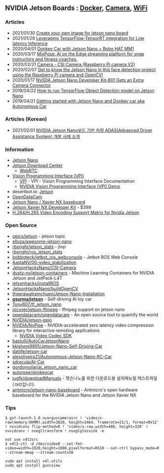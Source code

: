 ## NVIDIA Jetson Boards : [Docker](DOCKER.md), [Camera](CAMERA.md), [WiFi](WIFI.md)


### Articles
- 2021/01/30 [Create your own image for jetson nano board](https://pythops.com/post/create-your-own-image-for-jetson-nano-board)
- 2021/01/28 [Leveraging TensorFlow-TensorRT integration for Low latency Inference](https://blog.tensorflow.org/2021/01/leveraging-tensorflow-tensorrt-integration.html)
- 2020/04/01 [Donkey Car with Jetson Nano + Robo HAT MM1](https://www.hackster.io/wallarug/donkey-car-with-jetson-nano-robo-hat-mm1-e53e21)
- 2020/03/17 [MixPose: AI on the Edge streaming platform for yoga instructors and fitness coaches.](https://www.hackster.io/mixpose/mixpose-722df5#toc-step-4--setup-webrtc-6)
- 2020/02/21 [Camera - CSI Camera (Raspberry Pi camera V2)](https://spyjetson.blogspot.com/2020/02/camera-csi-camera-raspberry-pi-camera-v2.html)
- 2020/02/07 [Get to know the Jetson Nano in this face detection project using the Raspberry Pi camera and OpenCV!](https://maker.pro/nvidia-jetson/tutorial/real-time-face-detection-on-jetson-nano-using-opencv)
- 2020/01/17 [NVIDIA Jetson Nano Developer Kit-B01 Gets an Extra Camera Connector](https://www.cnx-software.com/2020/01/17/nvidia-jetson-nano-developer-kit-b01-gets-an-extra-camera-connector/)
- 2019/04/22 [How to run TensorFlow Object Detection model on Jetson Nano](https://medium.com/swlh/how-to-run-tensorflow-object-detection-model-on-jetson-nano-8f8c6d4352e8)
- 2019/04/21 [Getting started with Jetson Nano and Donkey car aka Autonomous Car](https://medium.com/@feicheung2016/getting-started-with-jetson-nano-and-autonomous-donkey-car-d4f25bbd1c83)


### Articles (Korean)
- 2021/02/01 [NVIDIA Jetson Nano보드 기반 차량 ADAS(Advanced Driver Assistance System) 개발 사례 소개](https://sites.google.com/site/bimprinciple/in-the-news/nvidiajetsonnanobodeugibanadasadvanceddriverassistancesystemgaebalsalyesogae)


### Information
- [Jetson Nano](https://elinux.org/Jetson_Nano)
- [Jetson Download Center](https://developer.nvidia.com/embedded/downloads)
    - [WebRTC](https://developer.nvidia.com/embedded/downloads#?search=webrtc)
- [Vision Programming Interface (VPI)](https://developer.nvidia.com/embedded/vpi)
    - [VPI](https://docs.nvidia.com/vpi/index.html) - VPI - Vision Programming Interface Documentation
    - [NVIDIA Vision Programming Interface (VPI) Demo](https://developer.ridgerun.com/wiki/index.php?title=NVIDIA_Vision_Programming_Interface_(VPI)_Demo)
- desertbot.io: [Jetson](https://desertbot.io/jetson/)
- [OpenDataCam](https://opendata.cam/)
- [Jetson Nano / Xavier NX baseboard](https://antmicro.com/platforms/open-jetson-nano-xavier-nx-baseboard/)
- [Jetson Xavier NX Developer Kit](https://developer.nvidia.com/embedded/jetson-xavier-nx-devkit) - $399
- [H.264/H.265 Video Encoding Support Matrix for Nvidia Jetson](https://www.stereolabs.com/blog/h-264-h-265-video-encoding-support-matrix-for-nvidia-jetson/)



### Open Source
- [opics/jetson](https://github.com/topics/jetson) - jetson topic
- [elloza/awesome-jetson-nano](https://github.com/elloza/awesome-jetson-nano)
- [rbonghi/jetson_stats](https://github.com/rbonghi/jetson_stats) - jtop
- [rbonghi/ros_jetson_stats](https://github.com/rbonghi/ros_jetson_stats)
- [bobboteck/jetbot_ros_webconsole](https://github.com/bobboteck/jetbot_ros_webconsole) - Jetbot ROS Web Console
- [AastaNV/00-video_stabilization](https://github.com/AastaNV/00-video_stabilization)
- [JetsonHacksNano/CSI-Camera](https://github.com/JetsonHacksNano/CSI-Camera)
- [dusty-nv/jetson-containers](https://github.com/dusty-nv/jetson-containers) - Machine Learning Containers for NVIDIA Jetson and JetPack-L4T
- [jetsonhacks/installROS](https://github.com/jetsonhacks/installROS)
- [JetsonHacksNano/buildOpenCV](https://github.com/JetsonHacksNano/buildOpenCV)
- [theerawatramchuen/Jetson-Nano-Installation](https://github.com/theerawatramchuen/Jetson-Nano-Installation) 
- [**gsurma/jetson**](https://github.com/gsurma/jetson) - Self-driving AI toy car
- [Tony607/tf_jetson_nano](https://github.com/Tony607/tf_jetson_nano)
- [jocover/jetson-ffmpeg](https://github.com/jocover/jetson-ffmpeg) - ffmpeg support on jetson nano
- [opendatacam/opendatacam](https://github.com/opendatacam/opendatacam) - An open source tool to quantify the world
- [NVIDIA/jetson-gpio](https://github.com/NVIDIA/jetson-gpio)
- [NVIDIA/NvPipe](https://github.com/NVIDIA/NvPipe) - NVIDIA-accelerated zero latency video compression library for interactive remoting applications
    - [NVIDIA Video Codec SDK](https://developer.nvidia.com/nvidia-video-codec-sdk)
- [bastulli/AutoCarJetsonNano](https://github.com/bastulli/AutoCarJetsonNano)
- [kkishore9891/Jetson-Nano-Self-Driving-Car](https://github.com/kkishore9891/Jetson-Nano-Self-Driving-Car)
- [datlife/jetson-car](https://github.com/datlife/jetson-car)
- [alexoliveira21/Autonomous-Jetson-Nano-RC-Car](https://github.com/alexoliveira21/Autonomous-Jetson-Nano-RC-Car)
- [sdracula/AI-Car](https://github.com/sdracula/AI-Car)
- [gordonsolar/ai_jetson_nano_car](https://github.com/gordonsolar/ai_jetson_nano_car)
- [autorope/donkeycar](https://github.com/autorope/donkeycar)
- [jugfk/downloadManuals](https://github.com/jugfk/downloadManuals) - 젯슨나노를 위한 다운로드용 설치매뉴얼 텍스트파일(.txt)입니다.
- [antmicro/jetson-nano-baseboard](https://github.com/antmicro/jetson-nano-baseboard) - Antmicro's open hardware baseboard for the NVIDIA Jetson Nano and Jetson Xavier NX



### Tips
```
$ gst-launch-1.0 nvarguscamerasrc ! 'video/x-raw(memory:NVMM),width=3820, height=2464, framerate=21/1, format=NV12' ! nvvidconv flip-method=0 ! 'video/x-raw,width=480, height=320' ! nvvidconv ! nvegltransform ! nveglglessink -e
```

```
not use v4l2src
$ v4l2-ctl -d /dev/video0 --set-fmt-video=width=1920,height=1080,pixelformat=RG10 --set-ctrl bypass_mode=0 --stream-mmap --stream-count=50
```

```
sudo apt install v4l-utils
sudo apt install guvcview
```

